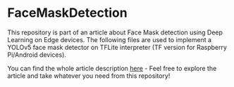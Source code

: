 # FaceMaskDetection
This repository is part of an article about Face Mask detection using Deep Learning on Edge devices. The following files are used to implement a YOLOv5 face mask detector on TFLite interpreter (TF version for Raspberry Pi/Android devices).

You can find the whole article description [here](https://www.codeproject.com/Articles/5293068/AI-on-the-Edge-Face-Mask-Detection) - Feel free to explore the article and take whatever you need from this repository!
